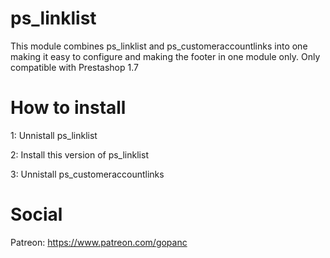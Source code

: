 # ps_linklist
This module combines ps_linklist and ps_customeraccountlinks into one making it easy to configure and making the footer in one module only. Only compatible with Prestashop 1.7

# How to install
1: Unnistall ps_linklist

2: Install this version of ps_linklist

3: Unnistall ps_customeraccountlinks


# Social
Patreon: https://www.patreon.com/gopanc
